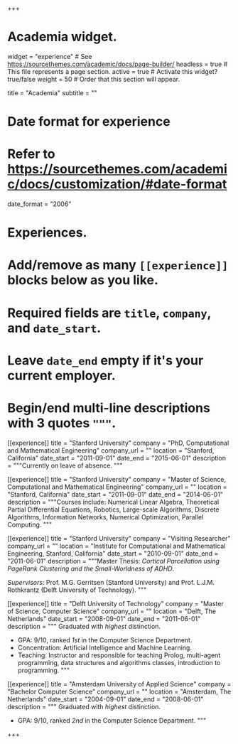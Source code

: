 +++
# Academia widget.
widget = "experience"  # See https://sourcethemes.com/academic/docs/page-builder/
headless = true  # This file represents a page section.
active = true  # Activate this widget? true/false
weight = 50  # Order that this section will appear.

title = "Academia"
subtitle = ""

# Date format for experience
#   Refer to https://sourcethemes.com/academic/docs/customization/#date-format
date_format = "2006"

# Experiences.
#   Add/remove as many `[[experience]]` blocks below as you like.
#   Required fields are `title`, `company`, and `date_start`.
#   Leave `date_end` empty if it's your current employer.
#   Begin/end multi-line descriptions with 3 quotes `"""`.
[[experience]]
  title = "Stanford University"
  company = "PhD, Computational and Mathematical Engineering"
  company_url = ""
  location = "Stanford, California"
  date_start = "2011-09-01"
  date_end = "2015-06-01"
  description = """Currently on leave of absence.
  """

[[experience]]
  title = "Stanford University"
  company = "Master of Science, Computational and Mathematical Engineering"
  company_url = ""
  location = "Stanford, California"
  date_start = "2011-09-01"
  date_end = "2014-06-01"
  description = """Courses include: Numerical Linear Algebra, Theoretical Partial Differential Equations, Robotics, Large-scale Algorithms, Discrete Algorithms, Information Networks, Numerical Optimization, Parallel Computing.
  """

[[experience]]
  title = "Stanford University"
  company = "Visiting Researcher"
  company_url = ""
  location = "Institute for Computational and Mathematical Engineering, Stanford, California"
  date_start = "2010-09-01"
  date_end = "2011-06-01"
  description = """Master Thesis: _Cortical Parcellation using PageRank Clustering and the Small-Worldness of ADHD_.

  _Supervisors:_ Prof. M.G. Gerritsen (Stanford University) and Prof. L.J.M. Rothkrantz (Delft University of Technology).
  """

[[experience]]
  title = "Delft University of Technology"
  company = "Master of Science, Computer Science"
  company_url = ""
  location = "Delft, The Netherlands"
  date_start = "2008-09-01"
  date_end = "2011-06-01"
  description = """
  Graduated with _highest_ distinction.

  * GPA: 9/10, ranked _1st_ in the Computer Science Department.
  * Concentration: Artificial Intelligence and Machine Learning.
  * Teaching: Instructor and responsible for teaching Prolog, multi-agent programming, data structures and algorithms classes, introduction to programming.
  """

[[experience]]
  title = "Amsterdam University of Applied Science"
  company = "Bachelor Computer Science"
  company_url = ""
  location = "Amsterdam, The Netherlands"
  date_start = "2004-09-01"
  date_end = "2008-06-01"
  description = """
  Graduated with _highest_ distinction.

  * GPA: 9/10, ranked _2nd_ in the Computer Science Department.
  """


+++

